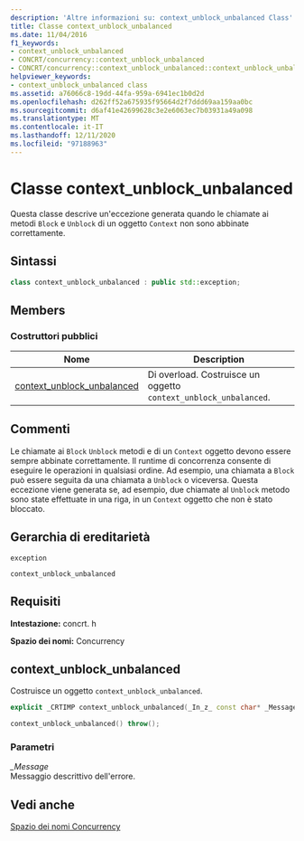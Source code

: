 ```yaml
---
description: 'Altre informazioni su: context_unblock_unbalanced Class'
title: Classe context_unblock_unbalanced
ms.date: 11/04/2016
f1_keywords:
- context_unblock_unbalanced
- CONCRT/concurrency::context_unblock_unbalanced
- CONCRT/concurrency::context_unblock_unbalanced::context_unblock_unbalanced
helpviewer_keywords:
- context_unblock_unbalanced class
ms.assetid: a76066c8-19dd-44fa-959a-6941ec1b0d2d
ms.openlocfilehash: d262ff52a675935f95664d2f7ddd69aa159aa0bc
ms.sourcegitcommit: d6af41e42699628c3e2e6063ec7b03931a49a098
ms.translationtype: MT
ms.contentlocale: it-IT
ms.lasthandoff: 12/11/2020
ms.locfileid: "97188963"
---
```

# <a name="context_unblock_unbalanced-class"></a>Classe context_unblock_unbalanced

Questa classe descrive un'eccezione generata quando le chiamate ai metodi `Block` e `Unblock` di un oggetto `Context` non sono abbinate correttamente.

## <a name="syntax"></a>Sintassi

```cpp
class context_unblock_unbalanced : public std::exception;
```

## <a name="members"></a>Members

### <a name="public-constructors"></a>Costruttori pubblici

|Nome|Description|
|----------|-----------------|
|[context_unblock_unbalanced](#ctor)|Di overload. Costruisce un oggetto `context_unblock_unbalanced`.|

## <a name="remarks"></a>Commenti

Le chiamate ai `Block` `Unblock` metodi e di un `Context` oggetto devono essere sempre abbinate correttamente. Il runtime di concorrenza consente di eseguire le operazioni in qualsiasi ordine. Ad esempio, una chiamata a `Block` può essere seguita da una chiamata a `Unblock` o viceversa. Questa eccezione viene generata se, ad esempio, due chiamate al `Unblock` metodo sono state effettuate in una riga, in un `Context` oggetto che non è stato bloccato.

## <a name="inheritance-hierarchy"></a>Gerarchia di ereditarietà

`exception`

`context_unblock_unbalanced`

## <a name="requirements"></a>Requisiti

**Intestazione:** concrt. h

**Spazio dei nomi:** Concurrency

## <a name="context_unblock_unbalanced"></a><a name="ctor"></a> context_unblock_unbalanced

Costruisce un oggetto `context_unblock_unbalanced`.

```cpp
explicit _CRTIMP context_unblock_unbalanced(_In_z_ const char* _Message) throw();

context_unblock_unbalanced() throw();
```

### <a name="parameters"></a>Parametri

*_Message*<br/>
Messaggio descrittivo dell'errore.

## <a name="see-also"></a>Vedi anche

[Spazio dei nomi Concurrency](concurrency-namespace.md)
